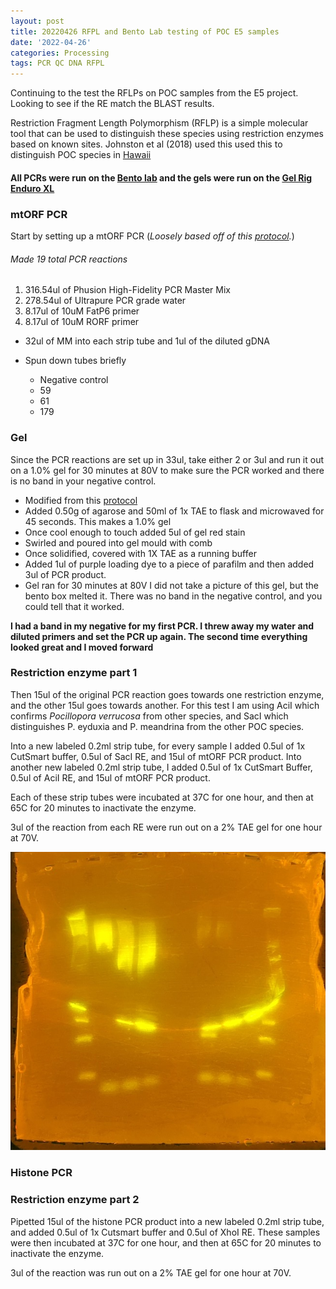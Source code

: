 ```yaml
---
layout: post
title: 20220426 RFPL and Bento Lab testing of POC E5 samples
date: '2022-04-26'
categories: Processing
tags: PCR QC DNA RFPL
---
```


Continuing to the test the RFLPs on POC samples from the E5 project. Looking to see if the RE match the BLAST results.

Restriction Fragment Length Polymorphism (RFLP) is a simple molecular tool that can be used to distinguish these species using restriction enzymes based on known sites. Johnston et al (2018) used this used this to distinguish POC species in [Hawaii](https://peerj.com/articles/4355/)

#### All PCRs were run on the [Bento lab](https://bento.bio/resources/manual/) and the gels were run on the [Gel Rig Enduro XL](https://hputnam.github.io/Putnam_Lab_Notebook/Gel-Rig-Test/)

### mtORF PCR

Start by setting up a mtORF PCR
(*Loosely based off of this [protocol](https://meschedl.github.io/MESPutnam_Open_Lab_Notebook/mtORF-protocol/).*)

###### Made 19 total PCR reactions
  1. 316.54ul of Phusion High-Fidelity PCR Master Mix
  2. 278.54ul of Ultrapure PCR grade water
  3. 8.17ul of 10uM FatP6 primer
  4. 8.17ul of 10uM RORF primer

  * 32ul of MM into each strip tube and 1ul of the diluted gDNA
  * Spun down tubes briefly

    * Negative control
    * 59
    * 61
    * 179



### Gel
Since the PCR reactions are set up in 33ul, take either 2 or 3ul and run it out on a 1.0% gel for 30 minutes at 80V to make sure the PCR worked and there is no band in your negative control.

- Modified from this [protocol](https://meschedl.github.io/MESPutnam_Open_Lab_Notebook/Gel-Protocol/)
- Added 0.50g of agarose and 50ml of 1x TAE to flask and microwaved for 45 seconds. This makes a 1.0% gel
- Once cool enough to touch added 5ul of gel red stain
- Swirled and poured into gel mould with comb
- Once solidified, covered with 1X TAE as a running buffer
- Added 1ul of purple loading dye to a piece of parafilm and then added 3ul of PCR product.
- Gel ran for 30 minutes at 80V
I did not take a picture of this gel, but the bento box melted it. There was no band in the negative control, and you could tell that it worked.

**I had a band in my negative for my first PCR. I threw away my water and diluted primers and set the PCR up again. The second time everything looked great and I moved forward**

### Restriction enzyme part 1

Then 15ul of the original PCR reaction goes towards one restriction enzyme, and the other 15ul goes towards another. For this test I am using AciI which confirms *Pocillopora verrucosa* from other species, and SacI which distinguishes P. eyduxia and P. meandrina from the other POC species.

Into a new labeled 0.2ml strip tube, for every sample I added 0.5ul of 1x CutSmart buffer, 0.5ul of SacI RE, and 15ul of mtORF PCR product.
Into another new labeled 0.2ml strip tube, I added 0.5ul of 1x CutSmart Buffer, 0.5ul of AciI RE, and 15ul of mtORF PCR product.

Each of these strip tubes were incubated at 37C for one hour, and then at 65C for 20 minutes to inactivate the enzyme.

3ul of the reaction from each RE were run out on a 2% TAE gel for one hour at 70V.

 ![20220314_gel.jpg](https://github.com/Kterpis/Putnam_Lab_Notebook/blob/master/images/gels/20220314_gel.jpg?raw=true)

### Histone PCR

### Restriction enzyme part 2

Pipetted 15ul of the histone PCR product into a new labeled 0.2ml strip tube, and added 0.5ul of 1x Cutsmart buffer and 0.5ul of XhoI RE. These samples were then incubated at 37C for one hour, and then at 65C for 20 minutes to inactivate the enzyme.

3ul of the reaction was run out on a 2% TAE gel for one hour at 70V.
